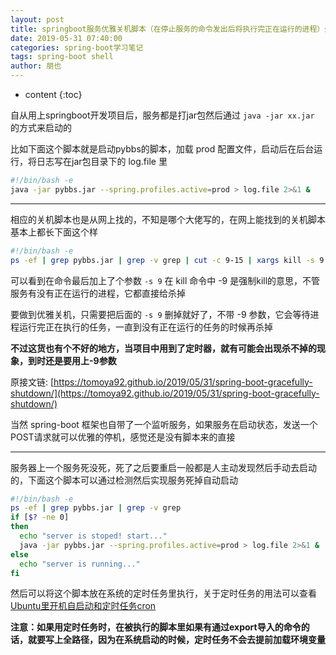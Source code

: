 ```yaml
---
layout: post
title: springboot服务优雅关机脚本（在停止服务的命令发出后将执行完正在运行的进程）外加检测进程死掉自动启动脚本
date: 2019-05-31 07:40:00
categories: spring-boot学习笔记
tags: spring-boot shell
author: 朋也
---
```


* content
{:toc}

自从用上springboot开发项目后，服务都是打jar包然后通过 `java -jar xx.jar` 的方式来启动的

比如下面这个脚本就是启动pybbs的脚本，加载 prod 配置文件，启动后在后台运行，将日志写在jar包目录下的 log.file 里

```bash
#!/bin/bash -e
java -jar pybbs.jar --spring.profiles.active=prod > log.file 2>&1 &
```

---

相应的关机脚本也是从网上找的，不知是哪个大佬写的，在网上能找到的关机脚本基本上都长下面这个样

```bash
#!/bin/bash -e
ps -ef | grep pybbs.jar | grep -v grep | cut -c 9-15 | xargs kill -s 9
```

可以看到在命令最后加上了个参数 `-s 9` 在 kill 命令中 -9 是强制kill的意思，不管服务有没有正在运行的进程，它都直接给杀掉

要做到优雅关机，只需要把后面的 `-s 9` 删掉就好了，不带 -9 参数，它会等待进程运行完正在执行的任务，一直到没有正在运行的任务的时候再杀掉

**不过这货也有个不好的地方，当项目中用到了定时器，就有可能会出现杀不掉的现象，到时还是要用上-9参数**

原接文链: [https://tomoya92.github.io/2019/05/31/spring-boot-gracefully-shutdown/](https://tomoya92.github.io/2019/05/31/spring-boot-gracefully-shutdown/)

当然 spring-boot 框架也自带了一个监听服务，如果服务在启动状态，发送一个POST请求就可以优雅的停机，感觉还是没有脚本来的直接

---

服务器上一个服务死没死，死了之后要重启一般都是人主动发现然后手动去启动的，下面这个脚本可以通过检测然后实现服务死掉自动启动

```bash
#!/bin/bash -e
ps -ef | grep pybbs.jar | grep -v grep
if [$? -ne 0]
then
  echo "server is stoped! start..."
  java -jar pybbs.jar --spring.profiles.active=prod > log.file 2>&1 &
else
  echo "server is running..."
fi
```

然后可以将这个脚本放在系统的定时任务里执行，关于定时任务的用法可以查看[Ubuntu里开机自启动和定时任务cron](https://tomoya92.github.io/2018/10/08/ubuntu-rclocal-crontab/)

**注意：如果用定时任务时，在被执行的脚本里如果有通过export导入的命令的话，就要写上全路径，因为在系统启动的时候，定时任务不会去提前加载环境变量**
